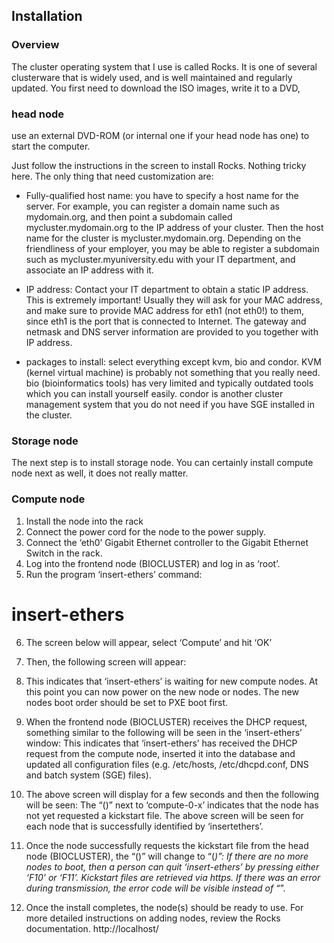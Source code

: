 ## Installation

### Overview
The cluster operating system that I use is called Rocks. It is one of several clusterware that is widely used, and is well maintained and regularly updated. You first need to download the ISO images, write it to a DVD, 

### head node
use an external DVD-ROM (or internal one if your head node has one) to start the computer.

Just follow the instructions in the screen to install Rocks. Nothing tricky here. The only thing that need customization are:

- Fully-qualified host name: you have to specify a host name for the server. For example, you can register a domain name such as mydomain.org, and then point a subdomain called mycluster.mydomain.org to the IP address of your cluster. Then the host name for the cluster is mycluster.mydomain.org. Depending on the friendliness of your employer, you may be able to register a subdomain such as mycluster.myuniversity.edu with your IT department, and associate an IP address with it.

- IP address: Contact your IT department to obtain a static IP address. This is extremely important! Usually they will ask for your MAC address, and make sure to provide MAC address for eth1 (not eth0!) to them, since eth1 is the port that is connected to Internet. The gateway and netmask and DNS server information are provided to you together with IP address.

- packages to install: select everything except kvm, bio and condor. KVM (kernel virtual machine) is probably not something that you really need. bio (bioinformatics tools) has very limited and typically outdated tools which you can install yourself easily. condor is another cluster management system that you do not need if you have SGE installed in the cluster. 

### Storage node
The next step is to install storage node. You can certainly install compute node next as well, it does not really matter. 

### Compute node
1. Install the node into the rack
2. Connect the power cord for the node to the power supply.
3. Connect the ‘eth0’ Gigabit Ethernet controller to the Gigabit Ethernet Switch in the rack.
4. Log into the frontend node (BIOCLUSTER) and log in as ‘root’.
5. Run the program ‘insert-ethers’ command:
# insert-ethers
6. The screen below will appear, select ‘Compute’ and hit ‘OK’
7. Then, the following screen will appear:
8. This indicates that ‘insert-ethers’ is waiting for new compute nodes. At this point you can
now power on the new node or nodes. The new nodes boot order should be set to PXE
boot first.
9. When the frontend node (BIOCLUSTER) receives the DHCP request, something similar
to the following will be seen in the ‘insert-ethers’ window:
This indicates that ‘insert-ethers’ has received the DHCP request from the compute node,
inserted it into the database and updated all configuration files (e.g. /etc/hosts,
/etc/dhcpd.conf, DNS and batch system (SGE) files).
10. The above screen will display for a few seconds and then the following will be seen:
The “()” next to ‘compute-0-x’ indicates that the node has not yet requested a kickstart
file. The above screen will be seen for each node that is successfully identified by ‘insertethers’.
11. Once the node successfully requests the kickstart file from the head node
(BIOCLUSTER), the “()” will change to “(*)”:
If there are no more nodes to boot, then a person can quit ‘insert-ethers’ by pressing either ‘F10’ or ‘F11’. Kickstart files are retrieved via https. If there was an error during
transmission, the error code will be visible instead of “*”.

12. Once the install completes, the node(s) should be ready to use. For more detailed
instructions on adding nodes, review the Rocks documentation. http://localhost/















